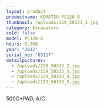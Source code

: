 ```yaml
---
layout: product
productname: KOMATSU PC120-8
thumbnail: /uploads/159_50333_1.jpg
category: Excavators
sold: false
model: PC120-8
hours: 5,368
year: "2012"
serial_no: "85117"
detailpictures:
  - /uploads/159_50333_2.jpg
  - /uploads/159_50333_3.jpg
  - /uploads/159_50333_4.jpg
  - /uploads/159_50333_5.jpg
---
```

500G+PAD, A/C